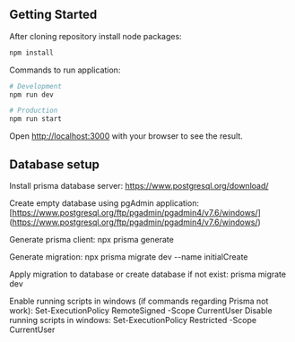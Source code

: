 ## Getting Started

After cloning repository install node packages:

```bash
npm install
```

Commands to run application:

```bash
# Development
npm run dev

# Production
npm run start
```

Open [http://localhost:3000](http://localhost:3000) with your browser to see the result.

## Database setup

Install prisma database server: https://www.postgresql.org/download/

Create empty database using pgAdmin application: [https://www.postgresql.org/ftp/pgadmin/pgadmin4/v7.6/windows/] (https://www.postgresql.org/ftp/pgadmin/pgadmin4/v7.6/windows/)

Generate prisma client: npx prisma generate

Generate migration: npx prisma migrate dev --name initialCreate

Apply migration to database or create database if not exist: prisma migrate dev

Enable running scripts in windows (if commands regarding Prisma not work): Set-ExecutionPolicy RemoteSigned -Scope CurrentUser
Disable running scripts in windows: Set-ExecutionPolicy Restricted -Scope CurrentUser
